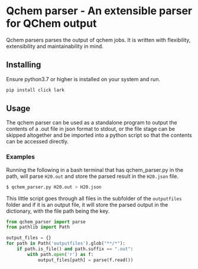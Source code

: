 # Qchem parser - An extensible parser for QChem output

Qchem parsers parses the output of qchem jobs. It is written with flexibility,
extensibility and maintainability in mind.

## Installing
Ensure python3.7 or higher is installed on your system and run.

```bash
pip install click lark
```

## Usage
The qchem parser can be used as a standalone program to output the contents of
a .out file in json format to stdout, or the file stage can be skipped
altogether and be imported into a python script so that the contents can be
accessed directly. 

### Examples
Running the following in a bash terminal that has qchem_parser.py in the path,
will parse `H20.out` and store the parsed result in the `H20.json` file.
```bash
$ qchem_parser.py H20.out > H20.json
```

This little script goes through all files in the subfolder of the `outputfiles`
folder and if it is an output file, it will store the parsed output in the
dictionary, with the file path being the key.
```python
from qchem_parser import parse
from pathlib import Path

output_files = {}
for path in Path('outputfiles').glob("**/*"):
    if path.is_file() and path.suffix == ".out":
        with path.open('r') as f:
            output_files[path] = parse(f.read())
```
